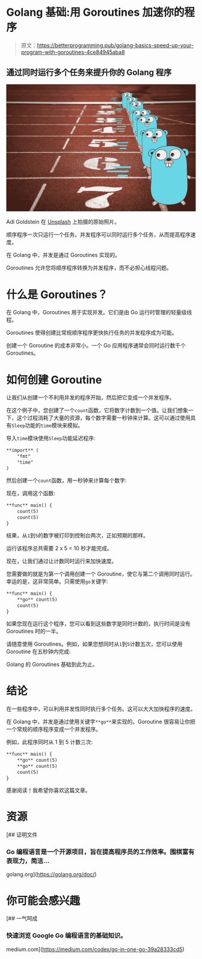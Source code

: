 # Golang 基础:用 Goroutines 加速你的程序

> 原文：<https://betterprogramming.pub/golang-basics-speed-up-your-program-with-goroutines-4ce84945aba8>

## 通过同时运行多个任务来提升你的 Golang 程序

![](img/0423076bd75a5a89dc4492108f412a3d.png)

Adi Goldstein 在 [Unsplash](https://unsplash.com?utm_source=medium&utm_medium=referral) 上拍摄的原始照片。

顺序程序一次只运行一个任务。并发程序可以同时运行多个任务，从而提高程序速度。

在 Golang 中，并发是通过 Goroutines 实现的。

Goroutines 允许您将顺序程序转换为并发程序，而不必担心线程问题。

# 什么是 Goroutines？

在 Golang 中，Goroutines 用于实现并发。它们是由 Go 运行时管理的轻量级线程。

Goroutines 使得创建比常规顺序程序更快执行任务的并发程序成为可能。

创建一个 Goroutine 的成本非常小。一个 Go 应用程序通常会同时运行数千个 Goroutines。

# 如何创建 Goroutine

让我们从创建一个不利用并发的程序开始，然后把它变成一个并发程序。

在这个例子中，您创建了一个`count`函数，它将数字计数到一个值。让我们想象一下，这个过程消耗了大量的资源，每个数字需要一秒钟来计算。这可以通过使用具有`Sleep`功能的`time`模块来模拟。

导入`time`模块使用`Sleep`功能延迟程序:

```
**import** (
    "fmt"
    "time"
)
```

然后创建一个`count`函数，用一秒钟来计算每个数字:

现在，调用这个函数:

```
**func** main() {
    count(5)
    count(5)
}
```

结果，从`1`到`5`的数字被打印到控制台两次，正如预期的那样。

运行该程序总共需要 2 x 5 = 10 秒才能完成。

现在，让我们通过让计数同时运行来加快速度。

您需要做的就是为第一个调用创建一个 Goroutine，使它与第二个调用同时运行。幸运的是，这非常简单。只需使用`go`关键字:

```
**func** main() {
    **go** count(5)
    count(5)
}
```

如果您现在运行这个程序，您可以看到这些数字是同时计数的，执行时间是没有 Goroutines 时的一半。

请随意使用 Goroutines。例如，如果您想同时从`1`到`5`计数五次，您可以使用 Goroutine 在五秒钟内完成:

Golang 的 Goroutines 基础到此为止。

# 结论

在一些程序中，可以利用并发性同时执行多个任务。这可以大大加快程序的速度。

在 Golang 中，并发是通过使用关键字`**go**`来实现的。Goroutine 很容易让你把一个常规的顺序程序变成一个并发程序。

例如，此程序同时从 1 到 5 计数三次:

```
**func** main() {
    **go** count(5)
    **go** count(5)
    count(5)
}
```

感谢阅读！我希望你喜欢这篇文章。

# 资源

[](https://golang.org/doc/) [## 证明文件

### Go 编程语言是一个开源项目，旨在提高程序员的工作效率。围棋富有表现力，简洁…

golang.org](https://golang.org/doc/) 

# 你可能会感兴趣

[](https://medium.com/codex/go-in-one-go-39a28333cd5) [## 一气呵成

### 快速浏览 Google Go 编程语言的基础知识。

medium.com](https://medium.com/codex/go-in-one-go-39a28333cd5)